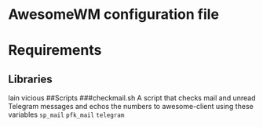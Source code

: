 # AwesomeWM configuration file
# Requirements
## Libraries
lain
vicious
##Scripts
###checkmail.sh
A script that checks mail and unread Telegram messages and echos the numbers to awesome-client using these variables `sp_mail` `pfk_mail` `telegram`
